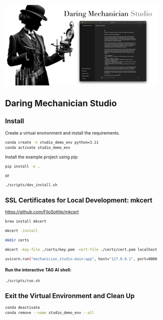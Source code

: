 

<img src="../../docs/images/dm_studio_1600x840.png" alt="Daring Mechanician Studio"  style="max-width: 100%; height: auto float: right;">

<p style="clear: both; margin-top: 0; font-family: 'Tratatello', serif; color: darkgrey;">


# Daring Mechanician Studio


## Install

Create a virtual environment and install the requirements.

```bash
conda create -n studio_demo_env python=3.11
conda activate studio_demo_env
```

Install the example project using pip:

```bash
pip install -e .
```

or

```bash
./scripts/dev_install.sh
```


## SSL Certificates for Local Development: mkcert

https://github.com/FiloSottile/mkcert

```bash
brew install mkcert
```

```bash
mkcert -install
```

```bash
mkdir certs
```

```bash
mkcert -key-file ./certs/key.pem -cert-file ./certs/cert.pem localhost 127.0.0.1 ::1
```

```bash
uvicorn.run("mechanician_studio.main:app", host="127.0.0.1", port=8000, ssl_keyfile="./certs/key.pem", ssl_certfile="./certs/cert.pem")
```


#### Run the interactive TAG AI shell:

```bash
./scripts/run.sh
```


## Exit the Virtual Environment and Clean Up

```bash
conda deactivate
conda remove --name studio_demo_env --all
```
